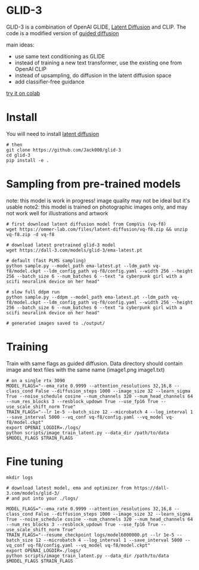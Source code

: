 # GLID-3

GLID-3 is a combination of OpenAI GLIDE, [Latent Diffusion](https://github.com/CompVis/latent-diffusion) and CLIP. The code is a modified version of [guided diffusion](https://github.com/openai/guided-diffusion)

main ideas:
- use same text conditioning as GLIDE
- instead of training a new text transformer, use the existing one from OpenAI CLIP
- instead of upsampling, do diffusion in the latent diffusion space
- add classifier-free guidance

[try it on colab](https://colab.research.google.com/drive/1x4p2PokZ3XznBn35Q5BBD6K6Zs-tot5t?usp=sharing)

# Install

You will need to install [latent diffusion](https://github.com/CompVis/latent-diffusion)
```
# then
git clone https://github.com/Jack000/glid-3
cd glid-3
pip install -e .
```

# Sampling from pre-trained models
note: this model is work in progress! image quality may not be ideal but it's usable
note2: this model is trained on photographic images only, and may not work well for illustrations and artwork

```
# first download latent diffusion model from CompVis (vq-f8)
wget https://ommer-lab.com/files/latent-diffusion/vq-f8.zip && unzip vq-f8.zip -d vq-f8

# download latest pretrained glid-3 model
wget https://dall-3.com/models/glid-3/ema-latest.pt

# default (fast PLMS sampling)
python sample.py --model_path ema-latest.pt --ldm_path vq-f8/model.ckpt --ldm_config_path vq-f8/config.yaml --width 256 --height 256 --batch_size 6 --num_batches 6 --text "a cyberpunk girl with a scifi neuralink device on her head"

# slow full ddpm run
python sample.py --ddpm --model_path ema-latest.pt --ldm_path vq-f8/model.ckpt --ldm_config_path vq-f8/config.yaml --width 256 --height 256 --batch_size 6 --num_batches 6 --text "a cyberpunk girl with a scifi neuralink device on her head"

# generated images saved to ./output/
```

# Training

Train with same flags as guided diffusion. Data directory should contain image and text files with the same name (image1.png image1.txt)

```
# on a single rtx 3090
MODEL_FLAGS="--ema_rate 0.9999 --attention_resolutions 32,16,8 --class_cond False --diffusion_steps 1000 --image_size 32 --learn_sigma True --noise_schedule cosine --num_channels 320 --num_head_channels 64 --num_res_blocks 3 --resblock_updown True --use_fp16 True --use_scale_shift_norm True"
TRAIN_FLAGS="--lr 1e-5 --batch_size 12 --microbatch 4 --log_interval 1 --save_interval 5000 --vq_conf vq-f8/config.yaml --vq_model vq-f8/model.ckpt"
export OPENAI_LOGDIR=./logs/
python scripts/image_train_latent.py --data_dir /path/to/data $MODEL_FLAGS $TRAIN_FLAGS
```

# Fine tuning
```
mkdir logs

# download latest model, ema and optimizer from https://dall-3.com/models/glid-3/
# and put into your ./logs/

MODEL_FLAGS="--ema_rate 0.9999 --attention_resolutions 32,16,8 --class_cond False --diffusion_steps 1000 --image_size 32 --learn_sigma True --noise_schedule cosine --num_channels 320 --num_head_channels 64 --num_res_blocks 3 --resblock_updown True --use_fp16 True --use_scale_shift_norm True"
TRAIN_FLAGS="--resume_checkpoint logs/model6000000.pt --lr 1e-5 --batch_size 12 --microbatch 4 --log_interval 1 --save_interval 5000 --vq_conf vq-f8/config.yaml --vq_model vq-f8/model.ckpt"
export OPENAI_LOGDIR=./logs/
python scripts/image_train_latent.py --data_dir /path/to/data $MODEL_FLAGS $TRAIN_FLAGS
```


